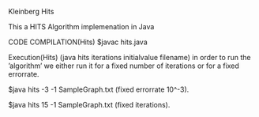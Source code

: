 Kleinberg Hits

This a HITS Algorithm implemenation in Java

CODE COMPILATION(Hits)
$javac hits.java


Execution(Hits) (java hits iterations initialvalue filename) in order to run the ’algorithm’ we either run it for a fixed number of iterations or for a fixed errorrate.

$java hits -3 -1 SampleGraph.txt (fixed errorrate 10^-3).

$java hits 15 -1 SampleGraph.txt (fixed iterations).
